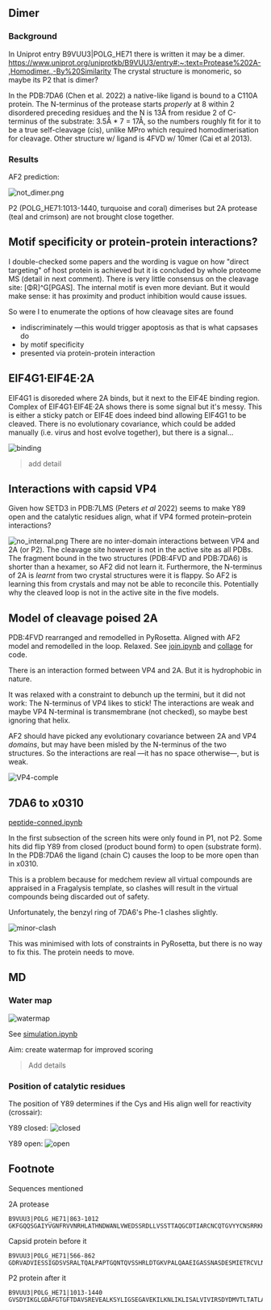 ## Dimer

### Background
In Uniprot entry B9VUU3|POLG_HE71
there is written it may be a dimer.
https://www.uniprot.org/uniprotkb/B9VUU3/entry#:~:text=Protease%202A-,Homodimer.,-By%20Similarity
The crystal structure is monomeric, so maybe its P2 that is dimer?

In the PDB:7DA6 (Chen et al. 2022) a native-like ligand is bound to a C110A protein.
The N-terminus of the protease starts _properly_ at 8 within 2 disordered preceding residues and the N is 13Å 
from residue 2 of C-terminus of the substrate: 3.5Å * 7 = 17Å, so the numbers roughly fit for it to be a true self-cleavage (cis), 
unlike MPro which required homodimerisation for cleavage.
Other structure w/ ligand is 4FVD w/ 10mer (Cai et al 2013).

### Results

AF2 prediction:

![not_dimer.png](images/not_dimer.png)

P2 (POLG_HE71:1013-1440, turquoise and coral) dimerises but 
2A protease (teal and crimson) are not brought close together.

## Motif specificity or protein-protein interactions?

I double-checked some papers and the wording is vague on how "direct targeting" of host protein is achieved 
but it is concluded by whole proteome MS (detail in next comment).
There is very little consensus on the cleavage site: [ΦR]^G[PGAS].
The internal motif is even more deviant. But it would make sense: it has proximity and product inhibition would cause issues.

So were I to enumerate the options of how cleavage sites are found

* indiscriminately —this would trigger apoptosis as that is what capsases do
* by motif specificity
* presented via protein-protein interaction

## EIF4G1·EIF4E·2A

EIF4G1 is disoreded where 2A binds, but it next to the EIF4E binding region.
Complex of EIF4G1·EIF4E·2A shows there is some signal but it's messy.
This is either a sticky patch or EIF4E does indeed bind allowing EIF4G1 to be cleaved.
There is no evolutionary covariance, which could be added manually (i.e. virus and host evolve together),
but there is a signal...

![binding](binding.png)

> add detail

## Interactions with capsid VP4

Given how SETD3 in PDB:7LMS (Peters _et al_ 2022) seems to make Y89 open and the catalytic residues align,
what if VP4 formed protein–protein interactions?

![no_internal.png](images/no_internal.png)
There are no inter-domain interactions between VP4 and 2A (or P2).
The cleavage site however is not in the active site as all PDBs.
The fragment bound in the two structures (PDB:4FVD and PDB:7DA6) is shorter than a hexamer,
so AF2 did not learn it.
Furthermore, the N-terminus of 2A is _learnt_ from two crystal structures were it is flappy.
So AF2 is learning this from crystals and may not be able to reconcile this.
Potentially why the cleaved loop is not in the active site in the five models.

## Model of cleavage poised 2A

PDB:4FVD rearranged and remodelled in PyRosetta.
Aligned with AF2 model and remodelled in the loop. Relaxed.
See [join.ipynb](join.ipynb) and [collage](collage.ipynb) for code.

There is an interaction formed between VP4 and 2A. But it is hydrophobic in nature.

It was relaxed with a constraint to debunch up the termini, but it did not work:
The N-terminus of VP4 likes to stick!
The interactions are weak and maybe VP4 N-terminal is transmembrane (not checked),
so maybe best ignoring that helix.

AF2 should have picked any evolutionary covariance between 2A and VP4 _domains_,
but may have been misled by the N-terminus of the two structures.
So the interactions are real —it has no space otherwise—, but is weak.

![VP4-comple](images/VP4-complex.png)

## 7DA6 to x0310

[peptide-conned.ipynb](peptide-conned.ipynb)

In the first subsection of the screen hits were only found in P1, not P2.
Some hits did flip Y89 from closed (product bound form) to open (substrate form).
In the PDB:7DA6 the ligand (chain C) causes the loop to be more open than in x0310.

This is a problem because for medchem review all virtual compounds are appraised in a Fragalysis template,
so clashes will result in the virtual compounds being discarded out of safety.

Unfortunately, the benzyl ring of 7DA6's Phe-1 clashes slightly.

![minor-clash](images/minor-clash.png)

This was minimised with lots of constraints in PyRosetta, but there is no way to fix this. The protein needs to move.

## MD

### Water map

![watermap](images/watermap.png)

See [simulation.ipynb](simulation.ipynb)

Aim: create watermap for improved scoring

> Add details

### Position of catalytic residues

The position of Y89 determines if the Cys and His align well for reactivity (crossair):

Y89 closed:
![closed](images/rxn-primed.png)

Y89 open:
![open](images/rxn-primed_open.png)


## Footnote

Sequences mentioned

2A protease

    B9VUU3|POLG_HE71|863-1012
    GKFGQQSGAIYVGNFRVVNRHLATHNDWANLVWEDSSRDLLVSSTTAQGCDTIARCNCQTGVYYCNSRRKHYPVSFSKPSLIYVEASEYYPARYQSHLMLAQGHSEPGDCGGILRCQHGVVGIVSTGGNGLVGFADVRDLLWLDEEAMEQ

Capsid protein before it

    B9VUU3|POLG_HE71|566-862
    GDRVADVIESSIGDSVSRALTQALPAPTGQNTQVSSHRLDTGKVPALQAAEIGASSNASDESMIETRCVLNSHSTAETTLDSFFSRAGLVGEIDLPLEGTTNPNGYANWDIDITGYAQMRRKVELFTYMRFDAEFTFVACTPTGEVVPQLLQYMFVPPGAPKPDSRESLAWQTATNPSVFVKLSDPPAQVSVPFMSPASAYQWFYDGYPTFGEHKQEKDLEYGACPNNMMGTFSVRTVGTSKSKYPLVVRIYMRMKHVRAWIPRPMRNQNYLFKANPNYAGNSIKPTGTSRTAITTL

P2 protein after it

    B9VUU3|POLG_HE71|1013-1440
    GVSDYIKGLGDAFGTGFTDAVSREVEALKSYLIGSEGAVEKILKNLIKLISALVIVIRSDYDMVTLTATLALIGCHGSPWAWIKAKTASILGIPIAQKQSASWLKKFNDMANAAKGLEWVSNKISKFIDWLKEKIVPAAKEKVEFLNNLKQLPLLENQISNLEQSAASQEDLEVMFGNVSYLAHFCRKFQPLYATEAKRVYALEKRMNNYMQFKSKHRIEPVCLIIRGSPGTGKSLATGIIARAIADKYHSSVYSLPPDPDHFDGYKQQVVTVMDDLCQNPDGKDMSLFCQMVSTVDFIPPMASLEEKGVSFTSKFVIASTNATNIIVPTVSDSDAIRRRFYMDCDIEVTDSYKTDLGRLDAGRAAKLCSENNTANFKRCSPLVCGKAIQLRDRKSKVRYSVDTVVSELIREYSNRSAIGNTIEALFQ
